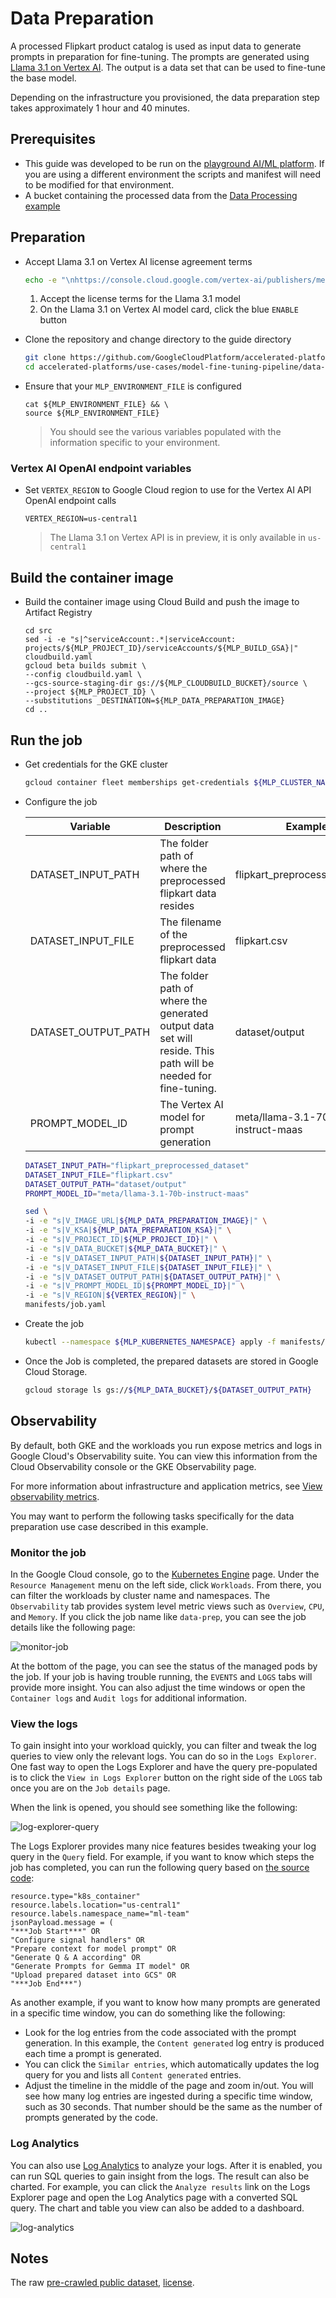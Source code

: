 # Data Preparation

A processed Flipkart product catalog is used as input data to generate prompts in preparation for fine-tuning. The prompts are generated using [Llama 3.1 on Vertex AI](https://console.cloud.google.com/vertex-ai/publishers/meta/model-garden/llama-3.1-405b-instruct-maas). The output is a data set that can be used to fine-tune the base model.

Depending on the infrastructure you provisioned, the data preparation step takes approximately 1 hour and 40 minutes.

## Prerequisites

- This guide was developed to be run on the [playground AI/ML platform](/platforms/gke-aiml/playground/README.md). If you are using a different environment the scripts and manifest will need to be modified for that environment.
- A bucket containing the processed data from the [Data Processing example](/use-cases/model-fine-tuning-pipeline/data-processing/ray/README.md)

## Preparation

- Accept Llama 3.1 on Vertex AI license agreement terms

  ```sh
  echo -e "\nhttps://console.cloud.google.com/vertex-ai/publishers/meta/model-garden/llama-3.1-405b-instruct-maas\n"
  ```

  1. Accept the license terms for the Llama 3.1 model
  1. On the Llama 3.1 on Vertex AI model card, click the blue `ENABLE` button

- Clone the repository and change directory to the guide directory

  ```sh
  git clone https://github.com/GoogleCloudPlatform/accelerated-platforms && \
  cd accelerated-platforms/use-cases/model-fine-tuning-pipeline/data-preparation/gemma-it
  ```

- Ensure that your `MLP_ENVIRONMENT_FILE` is configured

  ```
  cat ${MLP_ENVIRONMENT_FILE} && \
  source ${MLP_ENVIRONMENT_FILE}
  ```

  > You should see the various variables populated with the information specific to your environment.

### Vertex AI OpenAI endpoint variables

- Set `VERTEX_REGION` to Google Cloud region to use for the Vertex AI API OpenAI endpoint calls

  ```
  VERTEX_REGION=us-central1
  ```

  > The Llama 3.1 on Vertex API is in preview, it is only available in `us-central1`

## Build the container image

- Build the container image using Cloud Build and push the image to Artifact Registry

  ```
  cd src
  sed -i -e "s|^serviceAccount:.*|serviceAccount: projects/${MLP_PROJECT_ID}/serviceAccounts/${MLP_BUILD_GSA}|" cloudbuild.yaml
  gcloud beta builds submit \
  --config cloudbuild.yaml \
  --gcs-source-staging-dir gs://${MLP_CLOUDBUILD_BUCKET}/source \
  --project ${MLP_PROJECT_ID} \
  --substitutions _DESTINATION=${MLP_DATA_PREPARATION_IMAGE}
  cd ..
  ```

## Run the job

- Get credentials for the GKE cluster

  ```sh
  gcloud container fleet memberships get-credentials ${MLP_CLUSTER_NAME} --project ${MLP_PROJECT_ID}
  ```

- Configure the job

  | Variable            | Description                                                                                                   | Example                          |
  | ------------------- | ------------------------------------------------------------------------------------------------------------- | -------------------------------- |
  | DATASET_INPUT_PATH  | The folder path of where the preprocessed flipkart data resides                                               | flipkart_preprocessed_dataset    |
  | DATASET_INPUT_FILE  | The filename of the preprocessed flipkart data                                                                | flipkart.csv                     |
  | DATASET_OUTPUT_PATH | The folder path of where the generated output data set will reside. This path will be needed for fine-tuning. | dataset/output                   |
  | PROMPT_MODEL_ID     | The Vertex AI model for prompt generation                                                                     | meta/llama-3.1-70b-instruct-maas |

  ```sh
  DATASET_INPUT_PATH="flipkart_preprocessed_dataset"
  DATASET_INPUT_FILE="flipkart.csv"
  DATASET_OUTPUT_PATH="dataset/output"
  PROMPT_MODEL_ID="meta/llama-3.1-70b-instruct-maas"
  ```

  ```sh
  sed \
  -i -e "s|V_IMAGE_URL|${MLP_DATA_PREPARATION_IMAGE}|" \
  -i -e "s|V_KSA|${MLP_DATA_PREPARATION_KSA}|" \
  -i -e "s|V_PROJECT_ID|${MLP_PROJECT_ID}|" \
  -i -e "s|V_DATA_BUCKET|${MLP_DATA_BUCKET}|" \
  -i -e "s|V_DATASET_INPUT_PATH|${DATASET_INPUT_PATH}|" \
  -i -e "s|V_DATASET_INPUT_FILE|${DATASET_INPUT_FILE}|" \
  -i -e "s|V_DATASET_OUTPUT_PATH|${DATASET_OUTPUT_PATH}|" \
  -i -e "s|V_PROMPT_MODEL_ID|${PROMPT_MODEL_ID}|" \
  -i -e "s|V_REGION|${VERTEX_REGION}|" \
  manifests/job.yaml
  ```

- Create the job

  ```sh
  kubectl --namespace ${MLP_KUBERNETES_NAMESPACE} apply -f manifests/job.yaml
  ```

- Once the Job is completed, the prepared datasets are stored in Google Cloud Storage.

  ```sh
  gcloud storage ls gs://${MLP_DATA_BUCKET}/${DATASET_OUTPUT_PATH}
  ```

## Observability

By default, both GKE and the workloads you run expose metrics and logs in Google Cloud's Observability suite. You can view this information from the Cloud Observability console or the GKE Observability page.

For more information about infrastructure and application metrics, see [View observability metrics](https://cloud.google.com/kubernetes-engine/docs/how-to/view-observability-metrics).

You may want to perform the following tasks specifically for the data preparation use case described in this example.

### Monitor the job

In the Google Cloud console, go to the [Kubernetes Engine](https://console.cloud.google.com/kubernetes) page. Under the `Resource Management` menu on the left side, click `Workloads`. From there, you can filter the workloads by cluster name and namespaces. The `Observability` tab provides system level metric views such as `Overview`, `CPU`, and `Memory`. If you click the job name like `data-prep`, you can see the job details like the following page:

![monitor-job](/docs/use-cases/model-fine-tuning-pipeline/data-preparation/gemma-it/images/monitor-job.png)

At the bottom of the page, you can see the status of the managed pods by the job. If your job is having trouble running, the `EVENTS` and `LOGS` tabs will provide more insight. You can also adjust the time windows or open the `Container logs` and `Audit logs` for additional information.

### View the logs

To gain insight into your workload quickly, you can filter and tweak the log queries to view only the relevant logs. You can do so in the `Logs Explorer`. One fast way to open the Logs Explorer and have the query pre-populated is to click the `View in Logs Explorer` button on the right side of the `LOGS` tab once you are on the `Job details` page.

When the link is opened, you should see something like the following:

![log-explorer-query](/docs/use-cases/model-fine-tuning-pipeline/data-preparation/gemma-it/images/log-explorer-query.png)

The Logs Explorer provides many nice features besides tweaking your log query in the `Query` field. For example, if you want to know which steps the job has completed, you can run the following query based on [the source code](src/dataprep.py#L318):

```shell
resource.type="k8s_container"
resource.labels.location="us-central1"
resource.labels.namespace_name="ml-team"
jsonPayload.message = (
"***Job Start***" OR
"Configure signal handlers" OR
"Prepare context for model prompt" OR
"Generate Q & A according" OR
"Generate Prompts for Gemma IT model" OR
"Upload prepared dataset into GCS" OR
"***Job End***")
```

As another example, if you want to know how many prompts are generated in a specific time window, you can do something like the following:

- Look for the log entries from the code associated with the prompt generation. In this example, the `Content generated` log entry is produced each time a prompt is generated.
- You can click the `Similar entries`, which automatically updates the log query for you and lists all `Content generated` entries.
- Adjust the timeline in the middle of the page and zoom in/out. You will see how many log entries are ingested during a specific time window, such as 30 seconds. That number should be the same as the number of prompts generated by the code.

### Log Analytics

You can also use [Log Analytics](https://cloud.google.com/logging/docs/analyze/query-and-view) to analyze your logs. After it is enabled, you can run SQL queries to gain insight from the logs. The result can also be charted. For example, you can click the `Analyze results` link on the Logs Explorer page and open the Log Analytics page with a converted SQL query. The chart and table you view can also be added to a dashboard.

![log-analytics](/docs/use-cases/model-fine-tuning-pipeline/data-preparation/gemma-it/images/log-analytics.png)

## Notes

The raw [pre-crawled public dataset](https://www.kaggle.com/datasets/PromptCloudHQ/flipkart-products), [license](https://creativecommons.org/licenses/by-sa/4.0/).
